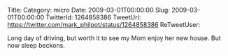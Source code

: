Title: 
Category: micro
Date: 2009-03-01T00:00:00
Slug: 2009-03-01T00:00:00
TwitterId: 1264858386
TweetUrl: https://twitter.com/mark_philpot/status/1264858386
ReTweetUser: 

Long day of driving, but worth it to see my Mom enjoy her new house.  But now sleep beckons.